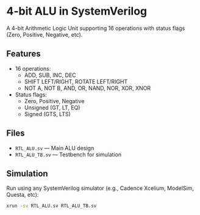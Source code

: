# 4-bit ALU in SystemVerilog

A 4-bit Arithmetic Logic Unit supporting 16 operations with status flags (Zero, Positive, Negative, etc).

## Features
- 16 operations:
  - ADD, SUB, INC, DEC
  - SHIFT LEFT/RIGHT, ROTATE LEFT/RIGHT
  - NOT A, NOT B, AND, OR, NAND, NOR, XOR, XNOR
- Status flags:
  - Zero, Positive, Negative
  - Unsigned (GT, LT, EQ)
  - Signed (GTS, LTS)

## Files
- `RTL_ALU.sv` — Main ALU design
- `RTL_ALU_TB.sv` — Testbench for simulation

## Simulation
Run using any SystemVerilog simulator (e.g., Cadence Xcelium, ModelSim, Questa, etc):

```bash
xrun -sv RTL_ALU.sv RTL_ALU_TB.sv
